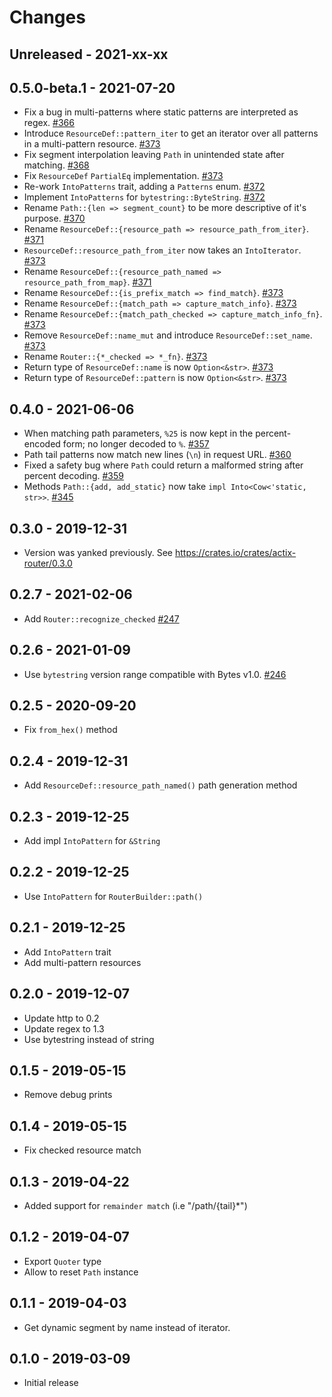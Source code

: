 # Changes

## Unreleased - 2021-xx-xx


## 0.5.0-beta.1 - 2021-07-20
* Fix a bug in multi-patterns where static patterns are interpreted as regex. [#366]
* Introduce `ResourceDef::pattern_iter` to get an iterator over all patterns in a multi-pattern resource. [#373]
* Fix segment interpolation leaving `Path` in unintended state after matching. [#368]
* Fix `ResourceDef` `PartialEq` implementation. [#373]
* Re-work `IntoPatterns` trait, adding a `Patterns` enum. [#372]
* Implement `IntoPatterns` for `bytestring::ByteString`. [#372]
* Rename `Path::{len => segment_count}` to be more descriptive of it's purpose. [#370]
* Rename `ResourceDef::{resource_path => resource_path_from_iter}`. [#371]
* `ResourceDef::resource_path_from_iter` now takes an `IntoIterator`. [#373]
* Rename `ResourceDef::{resource_path_named => resource_path_from_map}`. [#371]
* Rename `ResourceDef::{is_prefix_match => find_match}`. [#373]
* Rename `ResourceDef::{match_path => capture_match_info}`. [#373]
* Rename `ResourceDef::{match_path_checked => capture_match_info_fn}`. [#373]
* Remove `ResourceDef::name_mut` and introduce `ResourceDef::set_name`. [#373]
* Rename `Router::{*_checked => *_fn}`. [#373]
* Return type of `ResourceDef::name` is now `Option<&str>`. [#373]
* Return type of `ResourceDef::pattern` is now `Option<&str>`. [#373]

[#368]: https://github.com/actix/actix-net/pull/368
[#366]: https://github.com/actix/actix-net/pull/366
[#368]: https://github.com/actix/actix-net/pull/368
[#370]: https://github.com/actix/actix-net/pull/370
[#371]: https://github.com/actix/actix-net/pull/371
[#372]: https://github.com/actix/actix-net/pull/372
[#373]: https://github.com/actix/actix-net/pull/373


## 0.4.0 - 2021-06-06
* When matching path parameters, `%25` is now kept in the percent-encoded form; no longer decoded to `%`. [#357]
* Path tail patterns now match new lines (`\n`) in request URL. [#360]
* Fixed a safety bug where `Path` could return a malformed string after percent decoding. [#359]
* Methods `Path::{add, add_static}` now take `impl Into<Cow<'static, str>>`. [#345]

[#345]: https://github.com/actix/actix-net/pull/345
[#357]: https://github.com/actix/actix-net/pull/357
[#359]: https://github.com/actix/actix-net/pull/359
[#360]: https://github.com/actix/actix-net/pull/360


## 0.3.0 - 2019-12-31
* Version was yanked previously. See https://crates.io/crates/actix-router/0.3.0


## 0.2.7 - 2021-02-06
* Add `Router::recognize_checked` [#247]

[#247]: https://github.com/actix/actix-net/pull/247


## 0.2.6 - 2021-01-09
* Use `bytestring` version range compatible with Bytes v1.0. [#246]

[#246]: https://github.com/actix/actix-net/pull/246


## 0.2.5 - 2020-09-20
* Fix `from_hex()` method


## 0.2.4 - 2019-12-31
* Add `ResourceDef::resource_path_named()` path generation method


## 0.2.3 - 2019-12-25
* Add impl `IntoPattern` for `&String`


## 0.2.2 - 2019-12-25
* Use `IntoPattern` for `RouterBuilder::path()`


## 0.2.1 - 2019-12-25
* Add `IntoPattern` trait
* Add multi-pattern resources


## 0.2.0 - 2019-12-07
* Update http to 0.2
* Update regex to 1.3
* Use bytestring instead of string


## 0.1.5 - 2019-05-15
* Remove debug prints


## 0.1.4 - 2019-05-15
* Fix checked resource match


## 0.1.3 - 2019-04-22
* Added support for `remainder match` (i.e "/path/{tail}*")


## 0.1.2 - 2019-04-07
* Export `Quoter` type
* Allow to reset `Path` instance


## 0.1.1 - 2019-04-03
* Get dynamic segment by name instead of iterator.


## 0.1.0 - 2019-03-09
* Initial release
